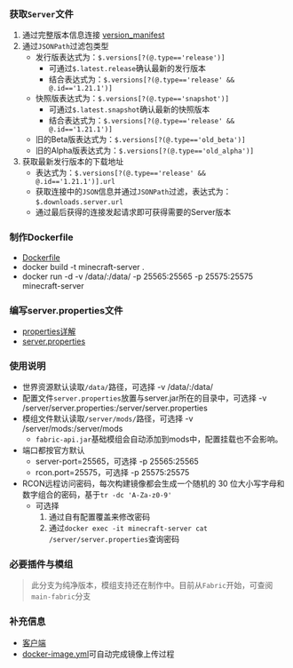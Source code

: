 ### 获取`Server`文件
1. 通过完整版本信息连接 [version_manifest](https://launchermeta.mojang.com/mc/game/version_manifest.json)
2. 通过`JSONPath`过滤包类型
    - 发行版表达式为：`$.versions[?(@.type=='release')]`
       - 可通过`$.latest.release`确认最新的发行版本
       - 结合表达式为：`$.versions[?(@.type=='release' && @.id=='1.21.1')]`
    - 快照版表达式为：`$.versions[?(@.type=='snapshot')]`
       - 可通过`$.latest.snapshot`确认最新的快照版本
       - 结合表达式为：`$.versions[?(@.type=='release' && @.id=='1.21.1')]`
    - 旧的Beta版表达式为：`$.versions[?(@.type=='old_beta')]`
    - 旧的Alpha版表达式为：`$.versions[?(@.type=='old_alpha')]`
3. 获取最新发行版本的下载地址
    - 表达式为：`$.versions[?(@.type=='release' && @.id=='1.21.1')].url`
    - 获取连接中的`JSON`信息并通过`JSONPath`过滤，表达式为：`$.downloads.server.url`
    - 通过最后获得的连接发起请求即可获得需要的Server版本

### 制作Dockerfile
- [Dockerfile](Dockerfile)
- docker build -t minecraft-server .
- docker run -d -v /data/:/data/ -p 25565:25565 -p 25575:25575 minecraft-server

### 编写server.properties文件
- [properties详解](https://minecraft.fandom.com/zh/wiki/Server.properties)
- [server.properties](server.properties)

### 使用说明
- 世界资源默认读取`/data/`路径，可选择 -v /data/:/data/
- 配置文件`server.properties`放置与server.jar所在的目录中，可选择 -v /server/server.properties:/server/server.properties
- 模组文件默认读取`/server/mods/`路径，可选择 -v /server/mods:/server/mods
  - `fabric-api.jar`基础模组会自动添加到mods中，配置挂载也不会影响。
- 端口都按官方默认
  - server-port=25565，可选择 -p 25565:25565
  - rcon.port=25575，可选择 -p 25575:25575
- RCON远程访问密码，每次构建镜像都会生成一个随机的 30 位大小写字母和数字组合的密码，基于`tr -dc 'A-Za-z0-9'`
  - 可选择
    1. 通过自有配置覆盖来修改密码
    2. 通过`docker exec -it minecraft-server cat /server/server.properties`查询密码

### 必要插件与模组
> 此分支为纯净版本，模组支持还在制作中。目前从`Fabric`开始，可查阅`main-fabric`分支

### 补充信息
- [客户端](https://ci.huangyuhui.net/job/HMCL/)
- [docker-image.yml](.github/workflows/docker-image.yml)可自动完成镜像上传过程
